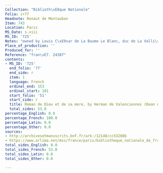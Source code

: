 ```yaml
---
Collection: "Biblioth\xE8que Nationale"
Folia: i+77
Headnote: Renaut de Montauban
Item: 743
Location: Paris
MS_Date: s.xiii
MS_ID: '725'
Notes: "owned by Louis C\xE9sar de La Baume Le Blanc, duc de La Valli\xE8re (1708-1780)"
Place_of_production: ''
Produced_for: ''
Reference: "fran\xE7. 24387"
contents:
- MS_ID: '725'
  end_folio: '77'
  end_side: r
  item: 1
  language: French
  ordinal_end: 153
  ordinal_start: 101
  start_folio: '51'
  start_side: r
  title: Roman de Dieu et de sa mere, by Herman de Valenciennes (Dean no. 485)
  total_sides: 53.0
percentage_English: 0.0
percentage_French: 100.0
percentage_Latin: 0.0
percentage_Other: 0.0
sources:
- http://archivesetmanuscrits.bnf.fr/ark:/12148/cc53208b
- https://www.arlima.net/mss/france/paris/bibliotheque_nationale_de_france/francais/24387.html
total_sides_English: 0.0
total_sides_French: 53.0
total_sides_Latin: 0.0
total_sides_Other: 0.0

---
```

